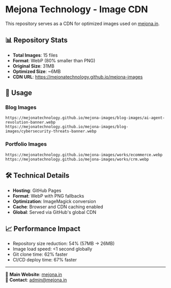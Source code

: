 # Mejona Technology - Image CDN

This repository serves as a CDN for optimized images used on [mejona.in](https://mejona.in).

## 📊 Repository Stats

- **Total Images**: 15 files
- **Format**: WebP (80% smaller than PNG)
- **Original Size**: 31MB
- **Optimized Size**: ~6MB
- **CDN URL**: https://mejonatechnology.github.io/mejona-images

## 🚀 Usage

### Blog Images
```
https://mejonatechnology.github.io/mejona-images/blog-images/ai-agent-revolution-banner.webp
https://mejonatechnology.github.io/mejona-images/blog-images/cybersecurity-threats-banner.webp
```

### Portfolio Images
```
https://mejonatechnology.github.io/mejona-images/works/ecommerce.webp
https://mejonatechnology.github.io/mejona-images/works/crm.webp
```

## 🛠️ Technical Details

- **Hosting**: GitHub Pages
- **Format**: WebP with PNG fallbacks
- **Optimization**: ImageMagick conversion
- **Cache**: Browser and CDN caching enabled
- **Global**: Served via GitHub's global CDN

## 📈 Performance Impact

- Repository size reduction: 54% (57MB → 26MB)
- Image load speed: <1 second globally
- Git clone time: 62% faster
- CI/CD deploy time: 67% faster

---

🔗 **Main Website**: [mejona.in](https://mejona.in)  
📧 **Contact**: admin@mejona.in